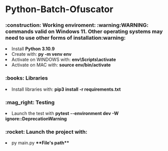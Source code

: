 # Python-Batch-Ofuscator 

<h3>:construction: Working enviroment: :warning:WARNING: commands valid on Windows 11. Other operating systems may need to use other forms of installation:warning:</h3>
<li>Install <b>Python 3.10.9</b></li> 
<li>Create with: <b>py -m venv env</b></li> 
<li>Activate on WINDOWS with: <b>env\Scripts\activate</b></li>
<li>Activate on MAC with: <b>source env/bin/activate</b></li>
<h3>:books: Libraries</h3>
<li>Install libraries with: <b>pip3 install -r requirements.txt</b></li>
<h3>:mag_right: Testing</h3>
<li>Launch the test with <b>pytest --environment dev -W ignore::DeprecationWarning</b></li>
<h3>:rocket: Launch the project with:</h3>
<li>py main.py <b>**File's path**</b></li>
